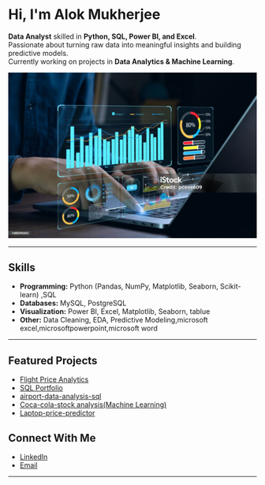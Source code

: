 # Hi, I'm Alok Mukherjee

 **Data Analyst** skilled in **Python, SQL, Power BI, and Excel**.  
 Passionate about turning raw data into meaningful insights and building predictive models.  
 Currently working on projects in **Data Analytics & Machine Learning**.  

 ![image alt](https://github.com/alok-insights-ai/alok-insights-ai/blob/main/pic.jpg?raw=true)

---

##  Skills  
- **Programming:** Python (Pandas, NumPy, Matplotlib, Seaborn, Scikit-learn) ,SQL 
- **Databases:** MySQL, PostgreSQL  
- **Visualization:** Power BI, Excel, Matplotlib, Seaborn, tablue
- **Other:** Data Cleaning, EDA, Predictive Modeling,microsoft excel,microsoftpowerpoint,microsoft word  

---

##  Featured Projects  
-  [Flight Price Analytics](https://github.com/alok-insights-ai/flight-price-analytics)   
-  [SQL Portfolio](https://github.com/alok-insights-ai/SQL-Project-)
-  [airport-data-analysis-sql](https://github.com/alok-insights-ai/airport-data-analysis-sql)
-  [Coca-cola-stock analysis(Machine Learning)](https://github.com/alok-insights-ai/Coca-Cola-Stock-Analysis)
-  [Laptop-price-predictor](https://github.com/alok-insights-ai/Laptop-Price-Predictor) 
## Connect With Me  
- [LinkedIn](www.linkedin.com/in/alok-insights-ai)  
- [Email](alok.insights.ai@gmail.com)

---
 
